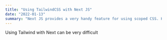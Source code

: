```yaml
---
title: "Using TailwindCSS with Next JS"
date: "2022-01-13"
summary: "Next JS provides a very handy feature for using scoped CSS. However, using packages like Tailwind, how can you make those two features work?"
---
```


Using Tailwind with Next can be very difficult